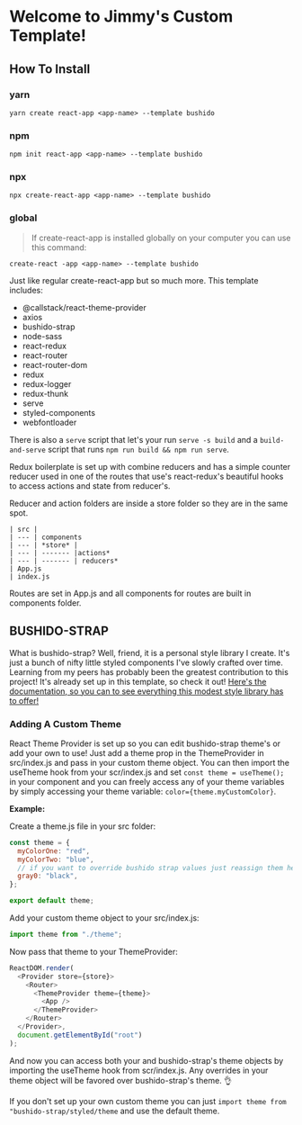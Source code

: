 # Welcome to Jimmy's Custom Template!

## How To Install

### yarn

`yarn create react-app <app-name> --template bushido`

### npm

`npm init react-app <app-name> --template bushido`

### npx

`npx create-react-app <app-name> --template bushido`

### global

> If create-react-app is installed globally on your computer you can use this command:

`create-react -app <app-name> --template bushido`

Just like regular create-react-app but so much more. This template includes:

- @callstack/react-theme-provider
- axios
- bushido-strap
- node-sass
- react-redux
- react-router
- react-router-dom
- redux
- redux-logger
- redux-thunk
- serve
- styled-components
- webfontloader

There is also a `serve` script that let's your run `serve -s build` and a `build-and-serve` script that runs `npm run build && npm run serve`.

Redux boilerplate is set up with combine reducers and has a simple counter reducer used in one of the routes that use's react-redux's beautiful hooks to access actions and state from reducer's.

Reducer and action folders are inside a store folder so they are in the same spot.

```
| src |
| --- | components
| --- | *store* |
| --- | ------- |actions*
| --- | ------- | reducers*
| App.js
| index.js
```

Routes are set in App.js and all components for routes are built in components folder.

## BUSHIDO-STRAP

What is bushido-strap? Well, friend, it is a personal style library I create. It's just a bunch of nifty little styled components I've slowly crafted over time. Learning from my peers has probably been the greatest contribution to this project! It's already set up in this template, so check it out! [Here's the documentation, so you can to see everything this modest style library has to offer!](https://www.npmjs.com/package/bushido-strap)

### Adding A Custom Theme

React Theme Provider is set up so you can edit bushido-strap theme's or add your own to use! Just add a theme prop in the ThemeProvider in src/index.js and pass in your custom theme object. You can then import the useTheme hook from your scr/index.js and set `const theme = useTheme();` in your component and you can freely access any of your theme variables by simply accessing your theme variable: `color={theme.myCustomColor}`.

**Example:**

Create a theme.js file in your src folder:

```javascript
const theme = {
  myColorOne: "red",
  myColorTwo: "blue",
  // if you want to override bushido strap values just reassign them here
  gray0: "black",
};

export default theme;
```

Add your custom theme object to your src/index.js:

```javascript
import theme from "./theme";
```

Now pass that theme to your ThemeProvider:

```javascript
ReactDOM.render(
  <Provider store={store}>
    <Router>
      <ThemeProvider theme={theme}>
        <App />
      </ThemeProvider>
    </Router>
  </Provider>,
  document.getElementById("root")
);
```

And now you can access both your and bushido-strap's theme objects by importing the useTheme hook from scr/index.js. Any overrides in your theme object will be favored over bushido-strap's theme. 👌

If you don't set up your own custom theme you can just `import theme from "bushido-strap/styled/theme` and use the default theme.
